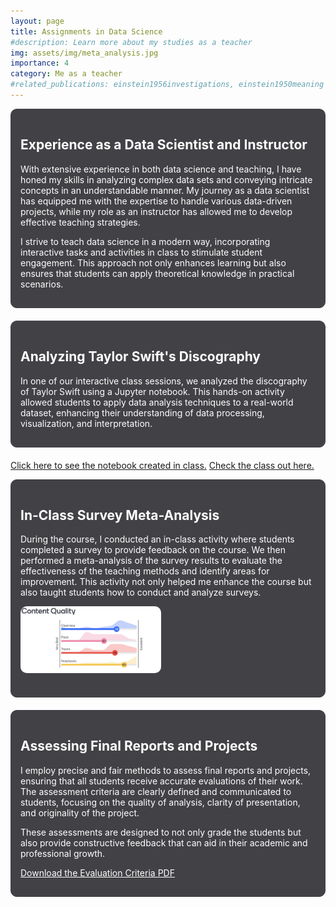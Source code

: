 ```yaml
---
layout: page
title: Assignments in Data Science
#description: Learn more about my studies as a teacher
img: assets/img/meta_analysis.jpg
importance: 4
category: Me as a teacher
#related_publications: einstein1956investigations, einstein1950meaning
---
```


<div style="background-color: #424246; border: 1px solid #424246; padding: 15px; border-radius: 10px; margin-bottom: 20px;">
  <h2 style="color: white;">Experience as a Data Scientist and Instructor</h2>
  <p style="color: white;">With extensive experience in both data science and teaching, I have honed my skills in analyzing complex data sets and conveying intricate concepts in an understandable manner. My journey as a data scientist has equipped me with the expertise to handle various data-driven projects, while my role as an instructor has allowed me to develop effective teaching strategies.</p>
  <p style="color: white;">I strive to teach data science in a modern way, incorporating interactive tasks and activities in class to stimulate student engagement. This approach not only enhances learning but also ensures that students can apply theoretical knowledge in practical scenarios.</p>
</div>

<div style="background-color: #424246; border: 1px solid #424246; padding: 15px; border-radius: 10px; margin-bottom: 20px;">
  <h2 style="color: white;">Analyzing Taylor Swift's Discography</h2>
  <p style="color: white;">In one of our interactive class sessions, we analyzed the discography of Taylor Swift using a Jupyter notebook. This hands-on activity allowed students to apply data analysis techniques to a real-world dataset, enhancing their understanding of data processing, visualization, and interpretation. </p>
</div>

[Click here to see the notebook created in class.](../../assets/img/Notebook3.html)
[Check the class out here.](https://leonardodigaetano.github.io/projects/mock_class/)


<div style="background-color: #424246; border: 1px solid #424246; padding: 15px; border-radius: 10px; margin-bottom: 20px;">
  <h2 style="color: white;">In-Class Survey Meta-Analysis</h2>
  <p style="color: white;">During the course, I conducted an in-class activity where students completed a survey to provide feedback on the course. We then performed a meta-analysis of the survey results to evaluate the effectiveness of the teaching methods and identify areas for improvement. This activity not only helped me enhance the course but also taught students how to conduct and analyze surveys.</p>
  <div style="display: flex; align-items: center; margin-bottom: 20px;">
    <a href="https://www.mentimeter.com/app/presentation/almw27xfb9irc3ammzfvsv6cyexv7q3p/13q54pc1b9gj">
      <img src="/assets/img/meta_analysis.jpg" alt="Survey Meta Analysis" style="width: 225px; height: auto; margin-right: 10px; border-radius: 10px;">
    </a>
  </div>
</div>


<div style="background-color: #424246; border: 1px solid #424246; padding: 15px; border-radius: 10px; margin-bottom: 20px;">
  <h2 style="color: white;">Assessing Final Reports and Projects</h2>
  <p style="color: white;">I employ precise and fair methods to assess final reports and projects, ensuring that all students receive accurate evaluations of their work. The assessment criteria are clearly defined and communicated to students, focusing on the quality of analysis, clarity of presentation, and originality of the project.</p>
  <p style="color: white;">These assessments are designed to not only grade the students but also provide constructive feedback that can aid in their academic and professional growth.</p>
  <p style="color: white;"><a href="assets/pdf/evaluation_criteria.pdf" download="Evaluation_Criteria.pdf" style="color: white; text-decoration: underline;">Download the Evaluation Criteria PDF</a></p>
</div>
